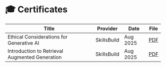# 🎓 Certificates

| Title | Provider | Date | File |
|-------|----------|------|------|
| Ethical Considerations for Generative AI | SkillsBuild | Aug 2025 | [PDF](2025-08_Ethical-Considerations-for-Generative-AI_SkillsBuild.pdf.PDF) |
| Introduction to Retrieval Augmented Generation | SkillsBuild | Aug 2025 | [PDF](./2025-08_Introduction-to-Retrieval-Augmented-Generation_SkillsBuild.pdf) |
